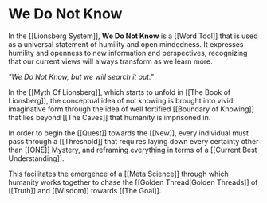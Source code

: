 # We Do Not Know

In the [[Lionsberg System]], **We Do Not Know** is a [[Word Tool]] that is used as a universal statement of humility and open mindedness. It expresses humility and openness to new information and perspectives, recognizing that our current views will always transform as we learn more.

_"We Do Not Know, but we will search it out."_

In the [[Myth Of Lionsberg]], which starts to unfold in [[The Book of Lionsberg]], the conceptual idea of not knowing is brought into vivid imaginative form through the idea of well fortified [[Boundary of Knowing]] that lies beyond [[The Caves]] that humanity is imprisoned in. 

In order to begin the [[Quest]] towards the [[New]], every individual must pass through a [[Threshold]] that requires laying down every certainty other than [[ONE]] Mystery, and reframing everything in terms of a [[Current Best Understanding]]. 

This facilitates the emergence of a [[Meta Science]] through which humanity works together to chase the [[Golden Thread|Golden Threads]] of [[Truth]] and [[Wisdom]] towards [[The Goal]]. 